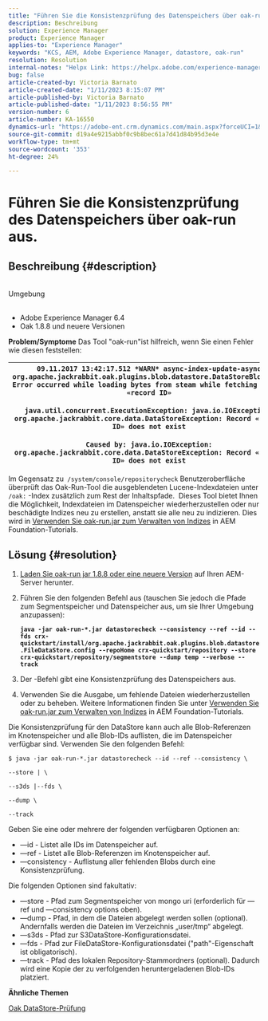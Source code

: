 ```yaml
---
title: "Führen Sie die Konsistenzprüfung des Datenspeichers über oak-run aus"
description: Beschreibung
solution: Experience Manager
product: Experience Manager
applies-to: "Experience Manager"
keywords: "KCS, AEM, Adobe Experience Manager, datastore, oak-run"
resolution: Resolution
internal-notes: "Helpx Link: https://helpx.adobe.com/experience-manager/kb/How-to-run-a-datastore-consistency-check-via-oak-run-AEM.html"
bug: false
article-created-by: Victoria Barnato
article-created-date: "1/11/2023 8:15:07 PM"
article-published-by: Victoria Barnato
article-published-date: "1/11/2023 8:56:55 PM"
version-number: 6
article-number: KA-16550
dynamics-url: "https://adobe-ent.crm.dynamics.com/main.aspx?forceUCI=1&pagetype=entityrecord&etn=knowledgearticle&id=c6523ea2-ec91-ed11-aad1-6045bd006d92"
source-git-commit: d19a4e9215abbf0c9b8bec61a7d41d84b95d3e4e
workflow-type: tm+mt
source-wordcount: '353'
ht-degree: 24%

---
```


# Führen Sie die Konsistenzprüfung des Datenspeichers über oak-run aus.

## Beschreibung {#description}

<br>Umgebung<br><br>
- Adobe Experience Manager 6.4
- Oak 1.8.8 und neuere Versionen



<b>Problem/Symptome</b>
Das Tool &quot;oak-run&quot;ist hilfreich, wenn Sie einen Fehler wie diesen feststellen:


| `09.11.2017 13:42:17.512 *WARN* async-index-update-async org.apache.jackrabbit.oak.plugins.blob.datastore.DataStoreBlobStore Error occurred while loading bytes from steam while fetching for id «record ID»`<br><br>`java.util.concurrent.ExecutionException: java.io.IOException: org.apache.jackrabbit.core.data.DataStoreException: Record «record ID» does not exist`<br><br>`Caused by: java.io.IOException: org.apache.jackrabbit.core.data.DataStoreException: Record «record ID» does not exist` |
| --- |




Im Gegensatz zu` /system/console/repositorycheck` Benutzeroberfläche überprüft das Oak-Run-Tool die ausgeblendeten Lucene-Indexdateien unter `/oak:` -Index zusätzlich zum Rest der Inhaltspfade.  Dieses Tool bietet Ihnen die Möglichkeit, Indexdateien im Datenspeicher wiederherzustellen oder nur beschädigte Indizes neu zu erstellen, anstatt sie alle neu zu indizieren. Dies wird in [Verwenden Sie oak-run.jar zum Verwalten von Indizes](https://experienceleague.adobe.com/docs/experience-manager-learn/foundation/administration/use-oak-run-jar-to-manage-indexes.html?lang=en) in AEM Foundation-Tutorials.


## Lösung {#resolution}


1. [Laden Sie oak-run jar 1.8.8 oder eine neuere Version](https://repo1.maven.org/maven2/org/apache/jackrabbit/oak-run/1.6.6/oak-run-1.6.6.jar) auf Ihren AEM-Server herunter.
2. Führen Sie den folgenden Befehl aus (tauschen Sie jedoch die Pfade zum Segmentspeicher und Datenspeicher aus, um sie Ihrer Umgebung anzupassen):

   <b>`java -jar oak-run-*.jar datastorecheck --consistency --ref --id --fds crx-quickstart/install/org.apache.jackrabbit.oak.plugins.blob.datastore.FileDataStore.config --repoHome crx-quickstart/repository --store crx-quickstart/repository/segmentstore --dump temp --verbose --track`</b>


3. Der -Befehl gibt eine Konsistenzprüfung des Datenspeichers aus.
4. Verwenden Sie die Ausgabe, um fehlende Dateien wiederherzustellen oder zu beheben. Weitere Informationen finden Sie unter [Verwenden Sie oak-run.jar zum Verwalten von Indizes](https://experienceleague.adobe.com/docs/experience-manager-learn/foundation/administration/use-oak-run-jar-to-manage-indexes.html?lang=en) in AEM Foundation-Tutorials.


Die Konsistenzprüfung für den DataStore kann auch alle Blob-Referenzen im Knotenspeicher und alle Blob-IDs auflisten, die im Datenspeicher verfügbar sind. Verwenden Sie den folgenden Befehl:

`$ java -jar oak-run-*.jar datastorecheck --id --ref --consistency \`

`--store | \`

`--s3ds |--fds \`

`--dump \`

`--track`

Geben Sie eine oder mehrere der folgenden verfügbaren Optionen an:

- —id - Listet alle IDs im Datenspeicher auf.
- —ref - Listet alle Blob-Referenzen im Knotenspeicher auf.
- —consistency - Auflistung aller fehlenden Blobs durch eine Konsistenzprüfung.


Die folgenden Optionen sind fakultativ:

- —store - Pfad zum Segmentspeicher von mongo uri (erforderlich für —ref und —consistency options oben).
- —dump - Pfad, in dem die Dateien abgelegt werden sollen (optional). Andernfalls werden die Dateien im Verzeichnis „user/tmp“ abgelegt.
- —s3ds - Pfad zur S3DataStore-Konfigurationsdatei.
- —fds - Pfad zur FileDataStore-Konfigurationsdatei (&quot;path&quot;-Eigenschaft ist obligatorisch).
- —track - Pfad des lokalen Repository-Stammordners (optional). Dadurch wird eine Kopie der zu verfolgenden heruntergeladenen Blob-IDs platziert.


<b>Ähnliche Themen</b>

[Oak DataStore-Prüfung](https://github.com/apache/jackrabbit-oak/tree/1.8/oak-run#oak-datastore-check)
